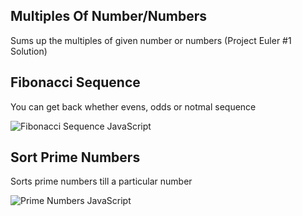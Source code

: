 ## Multiples Of Number/Numbers
Sums up the multiples of given number or numbers (Project Euler #1 Solution)  

## Fibonacci Sequence
You can get back whether evens, odds or notmal sequence  

![Fibonacci Sequence JavaScript](https://i.hizliresim.com/4j9zb09.png)

## Sort Prime Numbers
Sorts prime numbers till a particular number  

![Prime Numbers JavaScript](https://i.hizliresim.com/kica2ea.png)